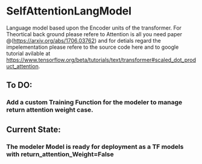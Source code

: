 # SelfAttentionLangModel
Language model based upon the Encoder units of the transformer. For Theortical back ground please refere to Attention is all you need 
paper @(https://arxiv.org/abs/1706.03762) and for detials regard the impelementation please refere to the source code here and to
google tutorial avilable at https://www.tensorflow.org/beta/tutorials/text/transformer#scaled_dot_product_attention. 

## To DO: 
### Add a custom Training Function for the modeler to manage return attention weight case. 

## Current State: 
### The modeler Model is ready for deployment as a TF models with return_attention_Weight=False
